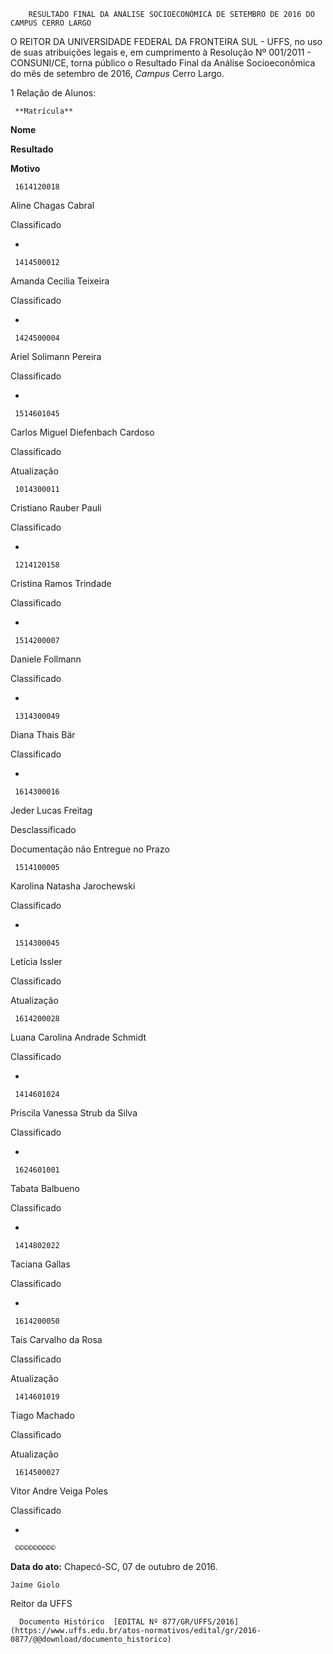         RESULTADO FINAL DA ANÁLISE SOCIOECONÔMICA DE SETEMBRO DE 2016 DO CAMPUS CERRO LARGO  

O REITOR DA UNIVERSIDADE FEDERAL DA FRONTEIRA SUL - UFFS, no uso de suas atribuições legais e, em cumprimento à Resolução Nº 001/2011 - CONSUNI/CE, torna público o Resultado Final da Análise Socioeconômica do mês de setembro de 2016, *Campus* Cerro Largo.

 1 Relação de Alunos:

     **Matrícula**

   **Nome**

   **Resultado**

   **Motivo**

     1614120018

   Aline Chagas Cabral

   Classificado

   -

     1414500012

   Amanda Cecilia Teixeira

   Classificado

   -

     1424500004

   Ariel Solimann Pereira

   Classificado

   -

     1514601045

   Carlos Miguel Diefenbach Cardoso

   Classificado

   Atualização

     1014300011

   Cristiano Rauber Pauli

   Classificado

   -

     1214120158

   Cristina Ramos Trindade

   Classificado

   -

     1514200007

   Daniele Follmann

   Classificado

   -

     1314300049

   Diana Thais Bär

   Classificado

   -

     1614300016

   Jeder Lucas Freitag

   Desclassificado

   Documentação não Entregue no Prazo

     1514100005

   Karolina Natasha Jarochewski

   Classificado

   -

     1514300045

   Letícia Issler

   Classificado

   Atualização

     1614200028

   Luana Carolina Andrade Schmidt

   Classificado

   -

     1414601024

   Priscila Vanessa Strub da Silva

   Classificado

   -

     1624601001

   Tabata Balbueno

   Classificado

   -

     1414802022

   Taciana Gallas

   Classificado

   -

     1614200050

   Tais Carvalho da Rosa

   Classificado

   Atualização

     1414601019

   Tiago Machado

   Classificado

   Atualização

     1614500027

   Vitor Andre Veiga Poles

   Classificado

   -

     ©©©©©©©©©

  

   **Data do ato:** Chapecó-SC, 07 de outubro de 2016.   
 

    Jaime Giolo   
 Reitor da UFFS 

      Documento Histórico  [EDITAL Nº 877/GR/UFFS/2016](https://www.uffs.edu.br/atos-normativos/edital/gr/2016-0877/@@download/documento_historico)     
      